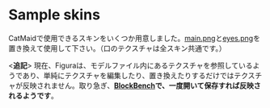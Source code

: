 # Sample skins
CatMaidで使用できるスキンをいくつか用意しました。[main.png](../textures/main.png)と[eyes.png](../textures/eyes.png)を置き換えて使用して下さい。（口のテクスチャは全スキン共通です。）

<**追記**> 現在、Figuraは、モデルファイル内にあるテクスチャを参照しているようであり、単純にテクスチャを編集したり、置き換えたりするだけではテクスチャが反映されません。取り急ぎ、**[BlockBench](https://www.blockbench.net/)で、一度開いて保存すれば反映されるようです**。